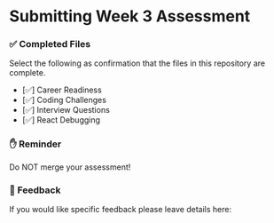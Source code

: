 # Submitting Week 3 Assessment

### ✅ Completed Files

Select the following as confirmation that the files in this repository are complete.

- [✅] Career Readiness
- [✅] Coding Challenges
- [✅] Interview Questions
- [✅] React Debugging

### ✋ Reminder

Do NOT merge your assessment!

### 📝 Feedback

If you would like specific feedback please leave details here:
